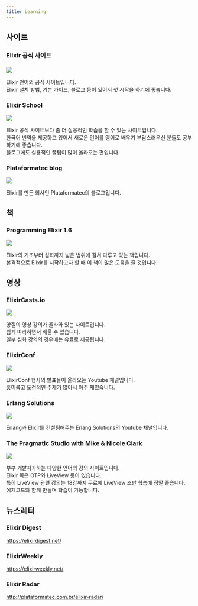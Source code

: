```yaml
---
title: Learning
---
```


<serum-toc start="2" end="2"></serum-toc>

## 사이트

### Elixir 공식 사이트

<a href="https://elixir-lang.org/" target="_blank"><img class="learning-img" src="https://elixir-lang.org/images/logo/logo.png"></a>

Elixir 언어의 공식 사이트입니다.  
Elixir 설치 방법, 기본 가이드, 블로그 등이 있어서 첫 시작을 하기에 좋습니다.

### Elixir School

<a href="https://elixirschool.com/ko/" target="_blank"><img class="learning-img" src="https://elixir-lang.org/images/learning/elixir-school.jpg"></a>

Elixir 공식 사이트보다 좀 더 실용적인 학습을 할 수 있는 사이트입니다.  
한국어 번역을 제공하고 있어서 새로운 언어를 영어로 배우기 부담스러우신 분들도 공부하기에 좋습니다.  
블로그에도 실용적인 꿀팁이 많이 올라오는 편입니다.

### Plataformatec blog

<a href="http://blog.plataformatec.com.br/category/english/" target="_blank"><img class="learning-img" src="https://mk0blogplataforxca8d.kinstacdn.com/wp-content/themes/ptec/assets/plataformatec.svg"></a>

Elixir를 만든 회사인 Plataformatec의 블로그입니다.


## 책

### Programming Elixir 1.6

<a href="https://pragprog.com/book/elixir16/programming-elixir-1-6" target="_blank"><img class="learning-img" src="https://elixir-lang.org/images/learning/programming-elixir-1-6.jpg"></a>

Elixir의 기초부터 심화까지 넓은 범위에 걸쳐 다루고 있는 책입니다.  
본격적으로 Elixir를 시작하고자 할 때 이 책이 많은 도움을 줄 것입니다.


## 영상

### ElixirCasts.io

<a href="https://elixircasts.io/" target="_blank"><img class="learning-img" src="https://elixir-lang.org/images/learning/elixircasts.png"></a>

양질의 영상 강의가 올라와 있는 사이트입니다.  
쉽게 따라하면서 배울 수 있습니다.  
일부 심화 강의의 경우에는 유료로 제공됩니다.

### ElixirConf

<a href="https://www.youtube.com/channel/UC0l2QTnO1P2iph-86HHilMQ" target="_blank"><img class="learning-img" src="https://yt3.ggpht.com/a/AGF-l79M-I8Z75wh0e5jaPBOWg4VAR1FM4IVqmUv8A=s288-c-k-c0xffffffff-no-rj-mo"></a>

ElixirConf 행사의 발표들이 올라오는 Youtube 채널입니다.  
흥미롭고 도전적인 주제가 많아서 아주 재밌습니다.

### Erlang Solutions

<a href="https://www.youtube.com/user/ErlangSolutions" target="_blank"><img class="learning-img" src="https://yt3.ggpht.com/a/AGF-l79aIh2WbQLKSJ7s1Frf25YeduQmMsvbVXMYKw=s288-c-k-c0xffffffff-no-rj-mo"></a>

Erlang과 Elixir를 컨설팅해주는 Erlang Solutions의 Youtube 채널입니다.

### The Pragmatic Studio with Mike &amp; Nicole Clark	
<a href="https://pragmaticstudio.com" target="_blank"><img class="learning-img" src="https://pragmaticstudio.com/assets/logo-grayscale-mn-285c954726899925d29e4779a124a1004e73b7a0ed415da9230e021127a236fe.png"></a>	

부부 개발자가하는 다양한 언어의 강의 사이트입니다.  	
Elixir 쪽은 OTP와 LiveView 등이 있습니다.  	
특히 LiveView 관련 강의는 18강까지 무료에 LiveView 초반 학습에 정말 좋습니다.  	
예제코드와 함께 만들며 학습이 가능합니다.  

## 뉴스레터

### Elixir Digest

https://elixirdigest.net/

### ElixirWeekly

https://elixirweekly.net/

### Elixir Radar

http://plataformatec.com.br/elixir-radar/
